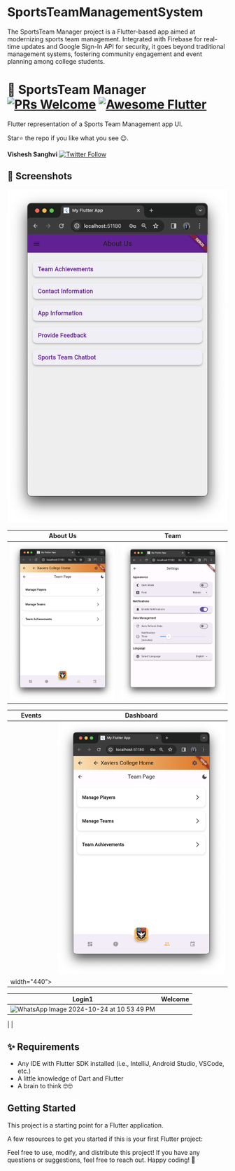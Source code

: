 # SportsTeamManagementSystem
The SportsTeam Manager project is a Flutter-based app aimed at modernizing sports team management. Integrated with Firebase for real-time updates and Google Sign-In API for security, it goes beyond traditional management systems, fostering community engagement and event planning among college students.
# 🏀 SportsTeam Manager [![PRs Welcome](https://img.shields.io/badge/PRs-welcome-brightgreen.svg?style=flat-square)](http://makeapullrequest.com) <a href="https://github.com/Solido/awesome-flutter"><img alt="Awesome Flutter" src="https://img.shields.io/badge/Awesome-Flutter-blue.svg?longCache=true&style=flat-square" /></a>

Flutter representation of a Sports Team Management app UI.

Star⭐ the repo if you like what you see 😉.

**Vishesh Sanghvi** [![Twitter Follow](https://img.shields.io/twitter/follow/alexlegend786.svg?style=social)](https://twitter.com/alexlegend786)

## 📸 Screenshots

<img src="aboutus.png"/>

| About Us | Team |
|------|-------|
|<img src="team.png" width="400">|<img src="settings.png" width="400">|

| Events | Dashboard |
|------|-------|
||<img src="team.png" width="400">|<img src="![WhatsApp Image 2024-10-24 at 10 53 45 PM](https://github.com/user-attachments/assets/597ff49d-a1b6-4874-b54a-f9deede3010c)
 width="440">|


| Login1 | Welcome |
|------|-------|
|![WhatsApp Image 2024-10-24 at 10 53 49 PM](https://github.com/user-attachments/assets/0cc79ab9-0654-4d4f-bf0f-a7f5a68dd8f0)
|
|

## ✨ Requirements

- Any IDE with Flutter SDK installed (i.e., IntelliJ, Android Studio, VSCode, etc.)
- A little knowledge of Dart and Flutter
- A brain to think 🤓🤓


## Getting Started

This project is a starting point for a Flutter application.

A few resources to get you started if this is your first Flutter project:

Feel free to use, modify, and distribute this project! If you have any questions or suggestions, feel free to reach out. Happy coding! 🚀




